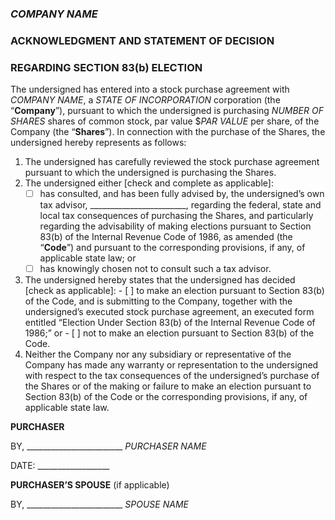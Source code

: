 ### *COMPANY NAME*
### ACKNOWLEDGMENT AND STATEMENT OF DECISION
### REGARDING SECTION 83(b) ELECTION

The undersigned has entered into a stock purchase agreement with *COMPANY NAME*, a *STATE OF INCORPORATION* corporation (the “**Company**”), pursuant to which the undersigned is purchasing *NUMBER OF SHARES* shares of common stock, par value $*PAR VALUE* per share, of the Company (the “**Shares**”). In connection with the purchase of the Shares, the undersigned hereby represents as follows:

1. The undersigned has carefully reviewed the stock purchase agreement pursuant to which the undersigned is purchasing the Shares.
2. The undersigned either [check and complete as applicable]:
	- [ ] has consulted, and has been fully advised by, the undersigned’s own tax advisor, ________________________, regarding the federal, state and local tax consequences of purchasing the Shares, and particularly regarding the advisability of making elections pursuant to Section 83(b) of the Internal Revenue Code of 1986, as amended (the “**Code**”) and pursuant to the corresponding provisions, if any, of applicable state law; or
	- [ ] has knowingly chosen not to consult such a tax advisor.
3. The undersigned hereby states that the undersigned has decided [check as applicable]:
			- [ ] to make an election pursuant to Section 83(b) of the Code, and is submitting to the Company, together with the undersigned’s executed stock purchase agreement, an executed form entitled “Election Under Section 83(b) of the Internal Revenue Code of 1986;” or
			- [ ] not to make an election pursuant to Section 83(b) of the Code.
4. Neither the Company nor any subsidiary or representative of the Company has made any warranty or representation to the undersigned with respect to the tax consequences of the undersigned’s purchase of the Shares or of the making or failure to make an election pursuant to Section 83(b) of the Code or the corresponding provisions, if any, of applicable state law.

**PURCHASER**

BY, ________________________
*PURCHASER NAME*

DATE: __________________


**PURCHASER’S SPOUSE**
(if applicable)

BY, ________________________
*SPOUSE NAME*


